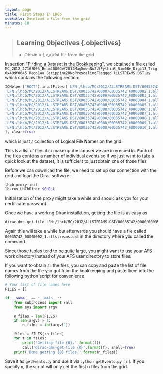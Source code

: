 ```yaml
---
layout: page
title: First Steps in LHCb
subtitle: Download a file from the grid
minutes: 10
---
```


> ## Learning Objectives {.objectives}
>
> * Obtain a {,x,µ}dst file from the grid

In section ["Finding a Dataset in the Bookkeeping"](03-bookkeeping.html), we obtained a file called `MC_2012_27163003_Beam4000GeV2012MagDownNu2.5Pythia8_Sim08e_Digi13_Trig0x409f0045_Reco14a_Stripping20NoPrescalingFlagged_ALLSTREAMS.DST.py` which contains the following section:

```python
IOHelper('ROOT').inputFiles(['LFN:/lhcb/MC/2012/ALLSTREAMS.DST/00035742/0000/00035742_00000001_1.allstreams.dst',
'LFN:/lhcb/MC/2012/ALLSTREAMS.DST/00035742/0000/00035742_00000002_1.allstreams.dst',
'LFN:/lhcb/MC/2012/ALLSTREAMS.DST/00035742/0000/00035742_00000003_1.allstreams.dst',
'LFN:/lhcb/MC/2012/ALLSTREAMS.DST/00035742/0000/00035742_00000004_1.allstreams.dst',
'LFN:/lhcb/MC/2012/ALLSTREAMS.DST/00035742/0000/00035742_00000005_1.allstreams.dst',
'LFN:/lhcb/MC/2012/ALLSTREAMS.DST/00035742/0000/00035742_00000006_1.allstreams.dst',
'LFN:/lhcb/MC/2012/ALLSTREAMS.DST/00035742/0000/00035742_00000007_1.allstreams.dst',
'LFN:/lhcb/MC/2012/ALLSTREAMS.DST/00035742/0000/00035742_00000008_1.allstreams.dst',
'LFN:/lhcb/MC/2012/ALLSTREAMS.DST/00035742/0000/00035742_00000009_1.allstreams.dst',
'LFN:/lhcb/MC/2012/ALLSTREAMS.DST/00035742/0000/00035742_00000010_1.allstreams.dst'
], clear=True)
```
which is just a collection of **L**ogical **F**ile **N**ames on the grid.

This is a list of files that make up the dataset we are interested in. Each of the files contains a number of individual events so if we just want to take a quick look at the dataset, it is sufficient to just obtain one of those files.

Before we can download the file, we need to set up our connection with the grid and load the Dirac software:
```bash
lhcb-proxy-init
lb-run LHCbDirac $SHELL
```

Initialisation of the proxy might take a while and should ask you for your certificate password.

Once we have a working Dirac installation, getting the file is as easy as

```bash
dirac-dms-get-file LFN:/lhcb/MC/2012/ALLSTREAMS.DST/00035742/0000/00035742_00000002_1.allstreams.dst
```

Again this will take a while but afterwards you should have a file called `00035742_00000002_1.allstreams.dst` in the directory where you called the command.

Since those tuples tend to be quite large, you might want to use your AFS work directory instead of your AFS user directory to store files.

If you want to obtain all the files, you can copy and paste the list of file names from the file you got from the bookkeeping and paste them into the following python script for convenience.

```python
# Your list of file names here
FILES = []

if __name__ == '__main__':
    from subprocess import call
    from sys import argv

    n_files = len(FILES)
    if len(argv) > 1:
        n_files = int(argv[1])

    files = FILES[:n_files]
    for f in files:
        print('Getting file {0}.'.format(f))
        call('dirac-dms-get-file {0}'.format(f), shell=True)
    print('Done getting {0} files.'.format(n_files))
```

Save it as `getEvents.py` and use it via `python getEvents.py [n]`. If you specify `n`, the script will only get the first n files from the grid.
